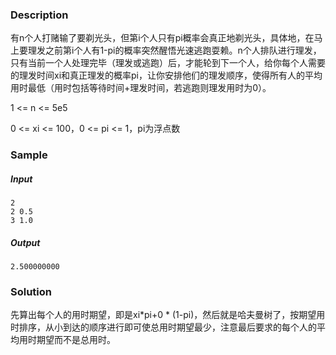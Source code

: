 ### Description

有n个人打赌输了要剃光头，但第i个人只有pi概率会真正地剃光头，具体地，在马上要理发之前第i个人有1-pi的概率突然醒悟光速逃跑耍赖。n个人排队进行理发，只有当前一个人处理完毕（理发或逃跑）后，才能轮到下一个人，给你每个人需要的理发时间xi和真正理发的概率pi，让你安排他们的理发顺序，使得所有人的平均用时最低（用时包括等待时间+理发时间，若逃跑则理发用时为0）。

1 <= n <= 5e5

0 <= xi <= 100，0 <= pi <= 1，pi为浮点数

### Sample

##### Input

```
2
2 0.5
3 1.0
```

##### Output

```
2.500000000
```

### Solution

先算出每个人的用时期望，即是xi*pi+0 * (1-pi)，然后就是哈夫曼树了，按期望用时排序，从小到达的顺序进行即可使总用时期望最少，注意最后要求的每个人的平均用时期望而不是总用时。
